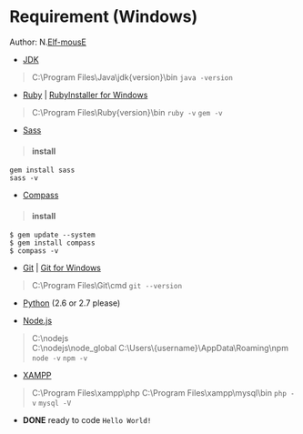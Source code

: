 # Requirement (Windows)

Author: N.[Elf-mousE](http://elf-mouse.me/)

* [JDK](http://www.oracle.com/technetwork/java/javase/downloads/index.html)
> C:\Program Files\Java\jdk{version}\bin
`java -version`

* [Ruby](http://www.ruby-lang.org/en/downloads/) | [RubyInstaller for Windows](http://rubyinstaller.org/)
> C:\Program Files\Ruby{version}\bin
`ruby -v`
`gem -v`

* [Sass](http://sass-lang.com/install)
> #### install
    gem install sass
    sass -v

* [Compass](http://compass-style.org/)
> #### install
    $ gem update --system
    $ gem install compass
    $ compass -v

* [Git](http://www.git-scm.com/) | [Git for Windows](http://msysgit.github.io/)
> C:\Program Files\Git\cmd
`git --version`

* [Python](https://www.python.org/) (2.6 or 2.7 please)

* [Node.js](http://nodejs.org/)
> C:\nodejs\
> C:\nodejs\node_global
> C:\Users\\{username}\AppData\Roaming\npm
`node -v`
`npm -v`

* [XAMPP](https://www.apachefriends.org/index.html)
> C:\Program Files\xampp\php
> C:\Program Files\xampp\mysql\bin
`php -v`
`mysql -V`

* __DONE__
ready to code `Hello World!`
